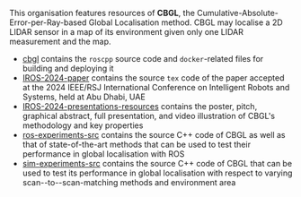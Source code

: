 This organisation features resources of **CBGL**, the Cumulative-Absolute-Error-per-Ray-based Global Localisation method. CBGL may localise a 2D LIDAR sensor in a map of its environment given only one LIDAR measurement and the map.

- [cbgl](https://github.com/cbgl/cbgl) contains the `roscpp` source code and `docker`-related files for building and deploying it
- [IROS-2024-paper](https://github.com/cbgl/IROS-2024-paper) contains the source `tex` code of the paper accepted at the 2024 IEEE/RSJ International Conference on Intelligent Robots and Systems, held at Abu Dhabi, UAE
- [IROS-2024-presentations-resources](https://github.com/cbgl/IROS-2024-presentations-resources) contains the poster, pitch, graphical abstract, full presentation, and video illustration of CBGL's methodology and key properties
- [ros-experiments-src](https://github.com/cbgl/ros-experiments-src) contains the source C++ code of CBGL as well as that of state-of-the-art methods that can be used to test their performance in global localisation with ROS
- [sim-experiments-src](https://github.com/cbgl/sim-experiments-src) contains the source C++ code of CBGL that can be used to test its performance in global localisation with respect to varying scan--to--scan-matching methods and environment area
